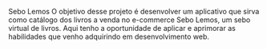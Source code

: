 Sebo Lemos
O objetivo desse projeto é desenvolver um aplicativo que sirva como catálogo dos livros a venda no e-commerce Sebo Lemos, um sebo virtual de livros. Aqui tenho a oportunidade de aplicar e aprimorar as habilidades que venho adquirindo em desenvolvimento web.
